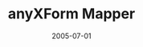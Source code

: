 ---
caption: #what displays in the portfolio grid:
  title: "anyXForm Mapper"
  subtitle: XML 스키마 기반 데이터 모델링 툴
  thumbnail: assets/img/portfolio/anyxform/thumb_anyxform.png
  
#what displays when the item is clicked:
title: "anyXForm Mapper"
projecttitle: "프로젝트 설명"
project: "기업내에 산재해 있는 다양한 데이터 소스(DBMS등)로부터 XML Schema 기반으로 데이터 모델링을 하고, 실시간(real-time)으로 실제 데이터를 추출하기 위한 query 정보 및 메타정보를 자동/수동으로 생성해 주는 client GUI 툴"
roletitle: "주요업무 및 담당역할"
role: "전체 개발<br>
&nbsp;• XML Schema 생성<br>
&nbsp;• 생성된 XML Schema와 DataBase와 맵핑 정의 XML 정보 생성<br>
&nbsp;• XML Schema 데이터를 InfoPath 형태로 생성 및 읽기<br>
&nbsp;• 맵핑 과정은 마우스를 이용하여 Drag & Drop하여 Visual 하게 작업<br>
&nbsp;• IO Schema 생성<br>
&nbsp;• OLEDB를 사용하여 다양한 DB 연결 제공(Oracle, MS-SQL, Infomix, Sybase.. 등)"
datetitle: "참여기간"
startdate: 2005/03
enddate: 2005/07
skilltitle: "개발언어 및 주요기술"
skills:
  - title: "Windows"
  - title: "Delphi"
  - title: "XML"
  - title: "DataBase"
linktitle: "링크"
link: "http://www.cyber-i.com"
imagetitle: "참고화면"
images:
 - src: assets/img/portfolio/anyxform/anyxform_01.png
 - alt: 
date: 2005-07-01
---
